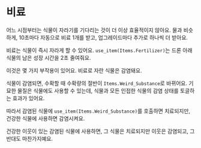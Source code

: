 # 비료
어느 시점부터는 식물이 자라기를 기다리는 것이 더 이상 효율적이지 않아요.
물과 비슷하게, 10초마다 자동으로 비료 1개를 받고, 업그레이드마다 추가로 하나씩 더 받아요.

비료는 식물이 즉시 자라게 할 수 있어요. `use_item(Items.Fertilizer)`는 드론 아래 식물의 남은 성장 시간을 2초 줄여줘요.

이것은 몇 가지 부작용이 있어요.
비료로 자란 식물은 감염돼요.

식물이 감염되면, 수확할 때 수확량의 절반이 `Items.Weird_Substance`로 바뀌어요.
기묘한 물질은 식물에도 사용할 수 있는데, 식물과 모든 인접한 식물의 감염 상태를 토글하는 효과가 있어요.

따라서 감염된 식물에 `use_item(Items.Weird_Substance)`를 호출하면 치료되지만, 건강한 식물에 사용하면 감염시켜요.

건강한 이웃이 있는 감염된 식물에 사용하면, 그 식물은 치료되지만 이웃은 감염되고, 그 반대도 마찬가지예요.